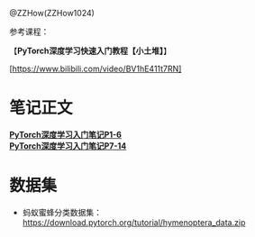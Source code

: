@ZZHow(ZZHow1024)

参考课程：

【**PyTorch深度学习快速入门教程【小土堆】**】

[https://www.bilibili.com/video/BV1hE411t7RN]

# 笔记正文

[**PyTorch深度学习入门笔记P1-6**](./P1-6)  
[**PyTorch深度学习入门笔记P7-14**](./P7-14)  

# 数据集

- 蚂蚁蜜蜂分类数据集：https://download.pytorch.org/tutorial/hymenoptera_data.zip